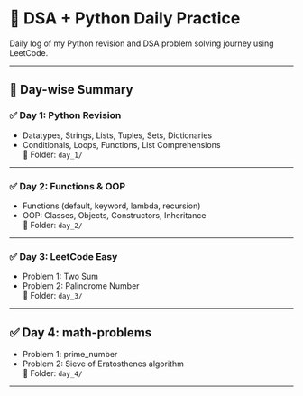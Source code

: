 # 📘 DSA + Python Daily Practice

Daily log of my Python revision and DSA problem solving journey using LeetCode.

---

## 📅 Day-wise Summary

### ✅ Day 1: Python Revision
- Datatypes, Strings, Lists, Tuples, Sets, Dictionaries
- Conditionals, Loops, Functions, List Comprehensions  
📁 Folder: `day_1/`

---

### ✅ Day 2: Functions & OOP
- Functions (default, keyword, lambda, recursion)
- OOP: Classes, Objects, Constructors, Inheritance  
📁 Folder: `day_2/`

---

### ✅ Day 3: LeetCode Easy
- Problem 1: Two Sum
- Problem 2: Palindrome Number  
📁 Folder: `day_3/`

---

## ✅ Day 4: math-problems
- Problem 1: prime_number
- Problem 2: Sieve of Eratosthenes algorithm  
📁 Folder: `day_4/`

---
